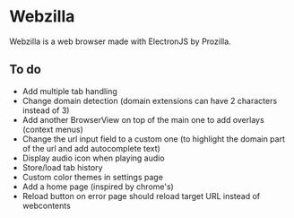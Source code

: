 # Webzilla

Webzilla is a web browser made with ElectronJS by Prozilla.

## To do

- Add multiple tab handling
- Change domain detection (domain extensions can have 2 characters instead of 3)
- Add another BrowserView on top of the main one to add overlays (context menus)
- Change the url input field to a custom one (to highlight the domain part of the url and add autocomplete text)
- Display audio icon when playing audio
- Store/load tab history
- Custom color themes in settings page
- Add a home page (inspired by chrome's)
- Reload button on error page should reload target URL instead of webcontents
